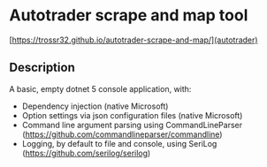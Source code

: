 # Autotrader scrape and map tool

[https://trossr32.github.io/autotrader-scrape-and-map/](autotrader)

## Description
A basic, empty dotnet 5 console application, with:

* Dependency injection (native Microsoft)
* Option settings via json configuration files (native Microsoft)
* Command line argument parsing using CommandLineParser (https://github.com/commandlineparser/commandline)
* Logging, by default to file and console, using SeriLog (https://github.com/serilog/serilog)
